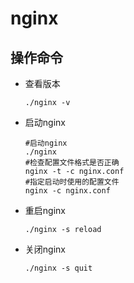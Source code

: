 # nginx

## 操作命令

* 查看版本

  ```shell
  ./nginx -v
  ```

* 启动nginx

  ```shell
  #启动nginx
  ./nginx
  #检查配置文件格式是否正确
  nginx -t -c nginx.conf
  #指定启动时使用的配置文件
  nginx -c nginx.conf
  
  ```

* 重启nginx

  ```shell
  ./nginx -s reload
  ```

* 关闭nginx

  ```shell
  ./nginx -s quit
  ```
